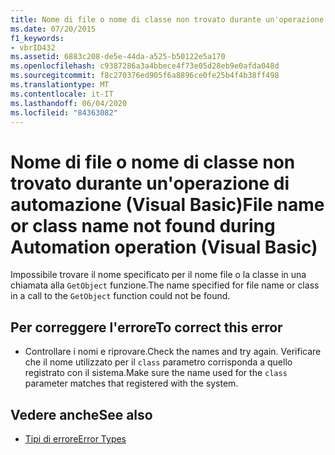 ```yaml
---
title: Nome di file o nome di classe non trovato durante un'operazione di Automazione
ms.date: 07/20/2015
f1_keywords:
- vbrID432
ms.assetid: 6883c208-de5e-44da-a525-b50122e5a170
ms.openlocfilehash: c9387286a3a4bbece4f73e05d28eb9e0afda048d
ms.sourcegitcommit: f8c270376ed905f6a8896ce0fe25b4f4b38ff498
ms.translationtype: MT
ms.contentlocale: it-IT
ms.lasthandoff: 06/04/2020
ms.locfileid: "84363082"
---
```

# <a name="file-name-or-class-name-not-found-during-automation-operation-visual-basic"></a><span data-ttu-id="8ce58-102">Nome di file o nome di classe non trovato durante un'operazione di automazione (Visual Basic)</span><span class="sxs-lookup"><span data-stu-id="8ce58-102">File name or class name not found during Automation operation (Visual Basic)</span></span>
<span data-ttu-id="8ce58-103">Impossibile trovare il nome specificato per il nome file o la classe in una chiamata alla `GetObject` funzione.</span><span class="sxs-lookup"><span data-stu-id="8ce58-103">The name specified for file name or class in a call to the `GetObject` function could not be found.</span></span>  
  
## <a name="to-correct-this-error"></a><span data-ttu-id="8ce58-104">Per correggere l'errore</span><span class="sxs-lookup"><span data-stu-id="8ce58-104">To correct this error</span></span>  
  
- <span data-ttu-id="8ce58-105">Controllare i nomi e riprovare.</span><span class="sxs-lookup"><span data-stu-id="8ce58-105">Check the names and try again.</span></span> <span data-ttu-id="8ce58-106">Verificare che il nome utilizzato per il `class` parametro corrisponda a quello registrato con il sistema.</span><span class="sxs-lookup"><span data-stu-id="8ce58-106">Make sure the name used for the `class` parameter matches that registered with the system.</span></span>  
  
## <a name="see-also"></a><span data-ttu-id="8ce58-107">Vedere anche</span><span class="sxs-lookup"><span data-stu-id="8ce58-107">See also</span></span>

- [<span data-ttu-id="8ce58-108">Tipi di errore</span><span class="sxs-lookup"><span data-stu-id="8ce58-108">Error Types</span></span>](../../programming-guide/language-features/error-types.md)

